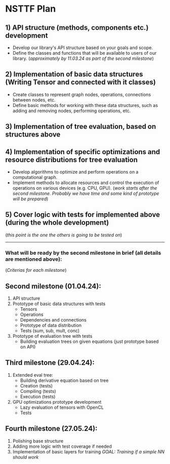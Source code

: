 # NSTTF Plan

## 1) API structure (methods, components etc.) development
- Develop our library's API structure based on your goals and scope.
- Define the classes and functions that will be available to users of our library.
(_approximately by 11.03.24 as part of the second milestone_)

## 2) Implementation of basic data structures (Writing Tensor and connected with it classes)
- Create classes to represent graph nodes, operations, connections between nodes, etc.
- Define basic methods for working with these data structures, such as adding and removing nodes, performing operations, etc.

## 3) Implementation of tree evaluation, based on structures above

## 4) Implementation of specific optimizations and resource distributions for tree evaluation
- Develop algorithms to optimize and perform operations on a computational graph.
- Implement methods to allocate resources and control the execution of operations on various devices (e.g. CPU, GPU).
(_work starts after the second milestone. Probably we have time and some kind of prototype will be prepared_)

## 5) Cover logic with tests for implemented above (during the whole development)
(_this point is the one the others is going to be tested on_)

---

### What will be ready by the second milestone in brief (all details are mentioned above):
(_Criterias for each milestone_)

## Second milestone (01.04.24):
1. API structure
2. Prototype of basic data structures with tests
   - Tensors
   - Operations
   - Dependencies and connections
   - Prototype of data distribution
   - Tests (sum, sub, mult, conc)
3. Prototype of evaluation tree with tests
   - Building evaluation trees on given equations (just prototype based on API)

## Third milestone (29.04.24):
1. Extended eval tree:
   - Building derivative equation based on tree
   - Creation (tests)
   - Compiling (tests)
   - Execution (tests)
2. GPU optimizations prototype development
   - Lazy evaluation of tensors with OpenCL
   - Tests

## Fourth milestone (27.05.24):
1. Polishing base structure
2. Adding more logic with test coverage if needed
3. Implementation of basic layers for training
   _GOAL: Training if a simple NN should work_